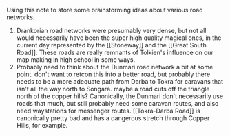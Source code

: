 Using this note to store some brainstorming ideas about various road networks.

1. Drankorian road networks were presumably very dense, but not all would necessarily have been the super high quality magical ones, in the current day represented by the [[Stoneway]] and the [[Great South Road]]. These roads are really remnants of Tolkien's influence on our map making in high school in some ways. 
2. Probably need to think about the Dunmari road network a bit at some point. don't want to retcon this into a better road, but probably there needs to be a more adequate path from Darba to Tokra for caravans  that isn't all the way north to Songara. maybe a road cuts off the triangle north of the copper hills? Canonically, the Dunmari don't necessarily use roads that much, but still probably need some caravan routes, and also need waystations for messenger routes. [[Tokra-Darba Road]] is canonically pretty bad and has a dangerous stretch through Copper Hills, for example. 